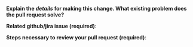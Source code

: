 **Explain the _details_ for making this change. What existing problem does the pull request solve?**
<!--
Example: When "Adding a function to do X",
explain why it is necessary to have a way to do X.
-->

**Related github/jira issue (required)**:
<!--
Provide a link to the related issue(s) to this Pull Request;
auto-closing github issues if necessary (example: "Closes #100")
-->

**Steps necessary to review your pull request (required)**:
<!--
Include:
- commands you ran and their output
- screenshots / videos
- test scenarios
-->

<!-- Please include the following in your PR:
- [ ] An e2e or functional test for the bug or feature.
- [ ] Added a note to the change log.
-->

<!-- After submitting your PR, please check back to make sure tests pass on Travis. -->
